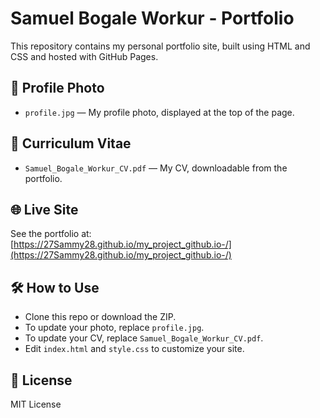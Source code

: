# Samuel Bogale Workur - Portfolio

This repository contains my personal portfolio site, built using HTML and CSS and hosted with GitHub Pages.

## 📸 Profile Photo
- `profile.jpg` — My profile photo, displayed at the top of the page.

## 📄 Curriculum Vitae
- `Samuel_Bogale_Workur_CV.pdf` — My CV, downloadable from the portfolio.

## 🌐 Live Site
See the portfolio at:  
[https://27Sammy28.github.io/my_project_github.io-/](https://27Sammy28.github.io/my_project_github.io-/)

## 🛠️ How to Use
- Clone this repo or download the ZIP.
- To update your photo, replace `profile.jpg`.
- To update your CV, replace `Samuel_Bogale_Workur_CV.pdf`.
- Edit `index.html` and `style.css` to customize your site.

## 📝 License
MIT License

